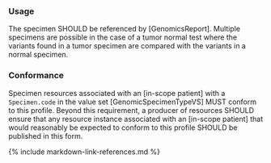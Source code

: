 ### Usage

The specimen SHOULD be referenced by [GenomicsReport]. Multiple specimens are possible in the case of a tumor normal test where the variants found in a tumor specimen are compared with the variants in a normal specimen.

### Conformance

Specimen resources associated with an [in-scope patient] with a `Specimen.code` in the value set [GenomicSpecimenTypeVS] MUST conform to this profile. Beyond this requirement, a producer of resources SHOULD ensure that any resource instance associated with an [in-scope patient] that would reasonably be expected to conform to this profile SHOULD be published in this form.

{% include markdown-link-references.md %}